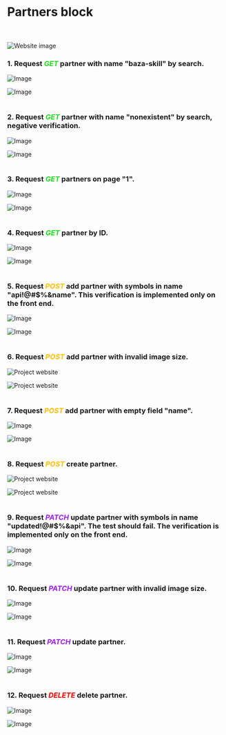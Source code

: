 # Partners block
<br><br>
![Website image](/assets/partners.png)

### 1. Request <span style="color:#22DD22;">_GET_</span> partner with name "baza-skill" by search.

![Image](/assets/Partners/getname_partn.png)

![Image](/assets/Partners/getnamet_partn.png)
<br><br>

### 2. Request <span style="color:#22DD22;">_GET_</span> partner with name "nonexistent" by search, negative verification.

![Image](/assets/Partners/getname_neg_partn.png)

![Image](/assets/Partners/getnamet_neg_partn.png)
<br><br>

### 3. Request <span style="color:#22DD22;">_GET_</span> partners on page "1".

![Image](/assets/Partners/getpage_partn.png)

![Image](/assets/Partners/getpaget.png)
<br><br>

### 4. Request <span style="color:#22DD22;">_GET_</span> partner by ID.

![Image](/assets/Partners/getbyid_partn.png)

![Image](/assets/Partners/getbyidt_partn.png)
<br><br>

### 5. Request <span style="color:#FFBF00;">_POST_</span> add partner with symbols in name "api!@#$%&name". This verification is implemented only on the front end.

![Image](/assets/Partners/post_symb_partn.png)

![Image](/assets/Partners/post_symbt_partn.png)
<br><br>

### 6. Request <span style="color:#FFBF00;">_POST_</span> add partner with invalid image size.

![Project website](/assets/Partners/post_invalidsize_partn.png)

![Project website](/assets/Partners/post_invalidsizet_partn.png)
<br><br>

### 7. Request <span style="color:#FFBF00;">_POST_</span> add partner with empty field "name".

![Image](/assets/Partners/post_withoutname_partn.png)

![Image](/assets/Partners/post_withoutnamet_partn.png)
<br><br>

### 8. Request <span style="color:#FFBF00;">_POST_</span> create partner.

![Project website](/assets/Partners/post_valid_partn.png)

![Project website](/assets/Partners/post_validt_partn.png)
<br><br>

### 9. Request <span style="color:#A020F0;">_PATCH_</span> update partner with symbols in name "updated!@#$%&api". The test should fail. The verification is implemented only on the front end.

![Image](/assets/Partners/updsymb_partn.png)

![Image](/assets/Partners/updsymbt_partn.png)
<br><br>

### 10. Request <span style="color:#A020F0;">_PATCH_</span> update partner with invalid image size.

![Image](/assets/Partners/updinvalidsize_partn.png)

![Image](/assets/Partners/updinvalidsizet_partn.png)
<br><br>

### 11. Request <span style="color:#A020F0;">_PATCH_</span> update partner.

![Image](/assets/Partners/updvalid_partn.png)

![Image](/assets/Partners/updvalidt_partn.png)
<br><br>

### 12. Request <span style="color:#FF0000;">_DELETE_</span> delete partner.

![Image](/assets/Partners/del_partn.png)

![Image](/assets/Partners/delt_partn.png)